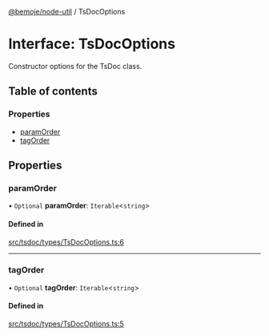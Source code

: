 [@bemoje/node-util](/docs/md/index.md) / TsDocOptions

# Interface: TsDocOptions

Constructor options for the TsDoc class.

## Table of contents

### Properties

- [paramOrder](/docs/md/interfaces/TsDocOptions.md#paramorder)
- [tagOrder](/docs/md/interfaces/TsDocOptions.md#tagorder)

## Properties

### paramOrder

• `Optional` **paramOrder**: `Iterable`<`string`\>

#### Defined in

[src/tsdoc/types/TsDocOptions.ts:6](https://github.com/bemoje/bemoje-node-util/blob/b545282/src/tsdoc/types/TsDocOptions.ts#L6)

___

### tagOrder

• `Optional` **tagOrder**: `Iterable`<`string`\>

#### Defined in

[src/tsdoc/types/TsDocOptions.ts:5](https://github.com/bemoje/bemoje-node-util/blob/b545282/src/tsdoc/types/TsDocOptions.ts#L5)
